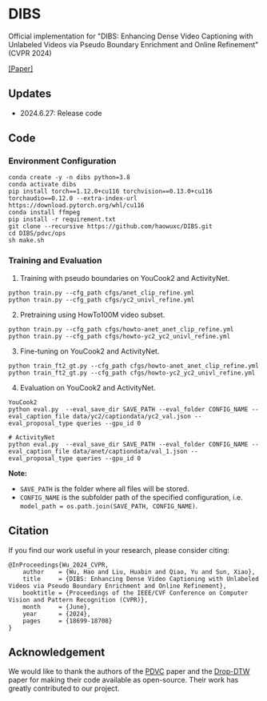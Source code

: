 # DIBS
Official implementation for "DIBS: Enhancing Dense Video Captioning with Unlabeled Videos via Pseudo Boundary Enrichment and Online Refinement" (CVPR 2024)

[\[Paper\]](https://openaccess.thecvf.com/content/CVPR2024/html/Wu_DIBS_Enhancing_Dense_Video_Captioning_with_Unlabeled_Videos_via_Pseudo_CVPR_2024_paper.html)

## Updates
- 2024.6.27: Release code
## Code
### Environment Configuration
```
conda create -y -n dibs python=3.8
conda activate dibs
pip install torch==1.12.0+cu116 torchvision==0.13.0+cu116 torchaudio==0.12.0 --extra-index-url https://download.pytorch.org/whl/cu116
conda install ffmpeg
pip install -r requirement.txt
git clone --recursive https://github.com/haowuxc/DIBS.git
cd DIBS/pdvc/ops
sh make.sh
```


### Training and Evaluation
1. Training with pseudo boundaries on YouCook2 and ActivityNet.
```
python train.py --cfg_path cfgs/anet_clip_refine.yml
python train.py --cfg_path cfgs/yc2_univl_refine.yml
```
2. Pretraining using HowTo100M video subset.
```
python train.py --cfg_path cfgs/howto-anet_anet_clip_refine.yml
python train.py --cfg_path cfgs/howto-yc2_yc2_univl_refine.yml
```
3. Fine-tuning on YouCook2 and ActivityNet.
```
python train_ft2_gt.py --cfg_path cfgs/howto-anet_anet_clip_refine.yml
python train_ft2_gt.py --cfg_path cfgs/howto-yc2_yc2_univl_refine.yml
```
4. Evaluation on YouCook2 and ActivityNet.
```
YouCook2
python eval.py  --eval_save_dir SAVE_PATH --eval_folder CONFIG_NAME --eval_caption_file data/yc2/captiondata/yc2_val.json --eval_proposal_type queries --gpu_id 0

# ActivityNet
python eval.py  --eval_save_dir SAVE_PATH --eval_folder CONFIG_NAME --eval_caption_file data/anet/captiondata/val_1.json --eval_proposal_type queries --gpu_id 0
```
**Note:**
- `SAVE_PATH` is the folder where all files will be stored.
- `CONFIG_NAME` is the subfolder path of the specified configuration, i.e. `model_path = os.path.join(SAVE_PATH, CONFIG_NAME)`.

## Citation
If you find our work useful in your research, please consider citing:
```
@InProceedings{Wu_2024_CVPR,
    author    = {Wu, Hao and Liu, Huabin and Qiao, Yu and Sun, Xiao},
    title     = {DIBS: Enhancing Dense Video Captioning with Unlabeled Videos via Pseudo Boundary Enrichment and Online Refinement},
    booktitle = {Proceedings of the IEEE/CVF Conference on Computer Vision and Pattern Recognition (CVPR)},
    month     = {June},
    year      = {2024},
    pages     = {18699-18708}
}
```

## Acknowledgement
We would like to thank the authors of the [PDVC](https://github.com/ttengwang/PDVC) paper and the [Drop-DTW](https://github.com/SamsungLabs/Drop-DTW) paper for making their code available as open-source. Their work has greatly contributed to our project.